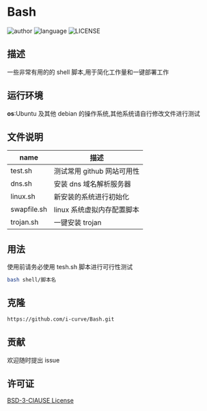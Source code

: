 # Bash

![author](https://img.shields.io/badge/author-i--curve-brightgreen) ![language](https://img.shields.io/badge/language-shell-brightgreen) ![LICENSE](https://img.shields.io/badge/license-BSD--3-brightgreen)

## 描述

一些非常有用的的 shell 脚本,用于简化工作量和一键部署工作

## 运行环境

**os**:Ubuntu 及其他 debian 的操作系统,其他系统请自行修改文件进行测试

## 文件说明

| name        | 描述                       |
| ----------- | -------------------------- |
| test.sh     | 测试常用 github 网站可用性 |
| dns.sh      | 安装 dns 域名解析服务器    |
| linux.sh    | 新安装的系统进行初始化     |
| swapfile.sh | linux 系统虚拟内存配置脚本 |
| trojan.sh   | 一键安装 trojan            |

## 用法

使用前请务必使用 tesh.sh 脚本进行可行性测试

```sh
bash shell/脚本名
```

## 克隆

```bash
https://github.com/i-curve/Bash.git
```

## 贡献

欢迎随时提出 issue

## 许可证

[BSD-3-ClAUSE License](LICENSE)
